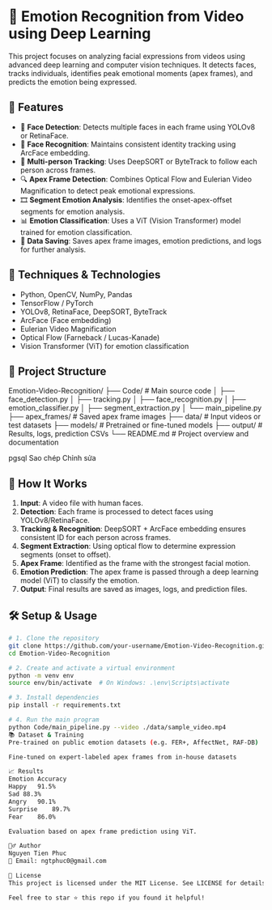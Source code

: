# 🎥 Emotion Recognition from Video using Deep Learning

This project focuses on analyzing facial expressions from videos using advanced deep learning and computer vision techniques. It detects faces, tracks individuals, identifies peak emotional moments (apex frames), and predicts the emotion being expressed.

## 🚀 Features

- 🎯 **Face Detection**: Detects multiple faces in each frame using YOLOv8 or RetinaFace.
- 🧠 **Face Recognition**: Maintains consistent identity tracking using ArcFace embedding.
- 🧭 **Multi-person Tracking**: Uses DeepSORT or ByteTrack to follow each person across frames.
- 🔍 **Apex Frame Detection**: Combines Optical Flow and Eulerian Video Magnification to detect peak emotional expressions.
- 🎞️ **Segment Emotion Analysis**: Identifies the onset-apex-offset segments for emotion analysis.
- 📊 **Emotion Classification**: Uses a ViT (Vision Transformer) model trained for emotion classification.
- 💾 **Data Saving**: Saves apex frame images, emotion predictions, and logs for further analysis.

## 🧠 Techniques & Technologies

- Python, OpenCV, NumPy, Pandas
- TensorFlow / PyTorch
- YOLOv8, RetinaFace, DeepSORT, ByteTrack
- ArcFace (Face embedding)
- Eulerian Video Magnification
- Optical Flow (Farneback / Lucas-Kanade)
- Vision Transformer (ViT) for emotion classification

## 📁 Project Structure

Emotion-Video-Recognition/
├── Code/ # Main source code
│ ├── face_detection.py
│ ├── tracking.py
│ ├── face_recognition.py
│ ├── emotion_classifier.py
│ ├── segment_extraction.py
│ └── main_pipeline.py
├── apex_frames/ # Saved apex frame images
├── data/ # Input videos or test datasets
├── models/ # Pretrained or fine-tuned models
├── output/ # Results, logs, prediction CSVs
└── README.md # Project overview and documentation

pgsql
Sao chép
Chỉnh sửa

## 📌 How It Works

1. **Input**: A video file with human faces.
2. **Detection**: Each frame is processed to detect faces using YOLOv8/RetinaFace.
3. **Tracking & Recognition**: DeepSORT + ArcFace embedding ensures consistent ID for each person across frames.
4. **Segment Extraction**: Using optical flow to determine expression segments (onset to offset).
5. **Apex Frame**: Identified as the frame with the strongest facial motion.
6. **Emotion Prediction**: The apex frame is passed through a deep learning model (ViT) to classify the emotion.
7. **Output**: Final results are saved as images, logs, and prediction files.

## 🛠️ Setup & Usage

```bash
# 1. Clone the repository
git clone https://github.com/your-username/Emotion-Video-Recognition.git
cd Emotion-Video-Recognition

# 2. Create and activate a virtual environment
python -m venv env
source env/bin/activate  # On Windows: .\env\Scripts\activate

# 3. Install dependencies
pip install -r requirements.txt

# 4. Run the main program
python Code/main_pipeline.py --video ./data/sample_video.mp4
📚 Dataset & Training
Pre-trained on public emotion datasets (e.g. FER+, AffectNet, RAF-DB)

Fine-tuned on expert-labeled apex frames from in-house datasets

📈 Results
Emotion	Accuracy
Happy	91.5%
Sad	88.3%
Angry	90.1%
Surprise	89.7%
Fear	86.0%

Evaluation based on apex frame prediction using ViT.

🙋‍♂️ Author
Nguyen Tien Phuc
📧 Email: ngtphuc0@gmail.com

📄 License
This project is licensed under the MIT License. See LICENSE for details.

Feel free to star ⭐ this repo if you found it helpful!
